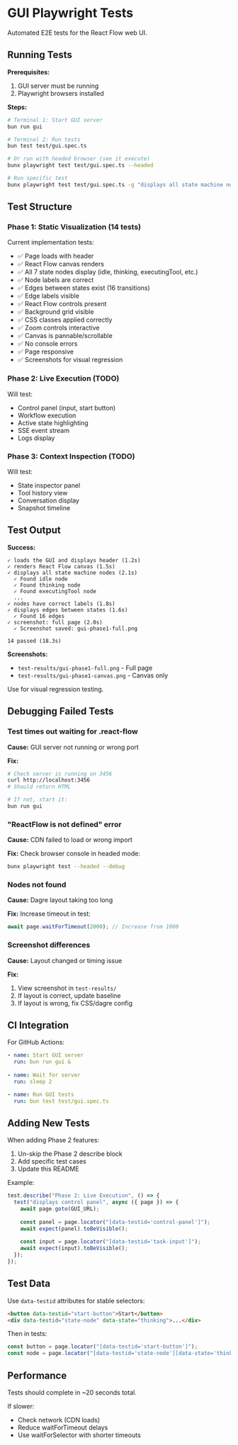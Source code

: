 # GUI Playwright Tests

Automated E2E tests for the React Flow web UI.

## Running Tests

**Prerequisites:**
1. GUI server must be running
2. Playwright browsers installed

**Steps:**

```bash
# Terminal 1: Start GUI server
bun run gui

# Terminal 2: Run tests
bun test test/gui.spec.ts

# Or run with headed browser (see it execute)
bunx playwright test test/gui.spec.ts --headed

# Run specific test
bunx playwright test test/gui.spec.ts -g "displays all state machine nodes"
```

## Test Structure

### Phase 1: Static Visualization (14 tests)
Current implementation tests:

- ✅ Page loads with header
- ✅ React Flow canvas renders
- ✅ All 7 state nodes display (idle, thinking, executingTool, etc.)
- ✅ Node labels are correct
- ✅ Edges between states exist (16 transitions)
- ✅ Edge labels visible
- ✅ React Flow controls present
- ✅ Background grid visible
- ✅ CSS classes applied correctly
- ✅ Zoom controls interactive
- ✅ Canvas is pannable/scrollable
- ✅ No console errors
- ✅ Page responsive
- ✅ Screenshots for visual regression

### Phase 2: Live Execution (TODO)
Will test:
- Control panel (input, start button)
- Workflow execution
- Active state highlighting
- SSE event stream
- Logs display

### Phase 3: Context Inspection (TODO)
Will test:
- State inspector panel
- Tool history view
- Conversation display
- Snapshot timeline

## Test Output

**Success:**
```
✓ loads the GUI and displays header (1.2s)
✓ renders React Flow canvas (1.5s)
✓ displays all state machine nodes (2.1s)
  ✓ Found idle node
  ✓ Found thinking node
  ✓ Found executingTool node
  ...
✓ nodes have correct labels (1.8s)
✓ displays edges between states (1.6s)
  ✓ Found 16 edges
✓ screenshot: full page (2.0s)
  ✓ Screenshot saved: gui-phase1-full.png

14 passed (18.3s)
```

**Screenshots:**
- `test-results/gui-phase1-full.png` - Full page
- `test-results/gui-phase1-canvas.png` - Canvas only

Use for visual regression testing.

## Debugging Failed Tests

### Test times out waiting for .react-flow
**Cause:** GUI server not running or wrong port

**Fix:**
```bash
# Check server is running on 3456
curl http://localhost:3456
# Should return HTML

# If not, start it:
bun run gui
```

### "ReactFlow is not defined" error
**Cause:** CDN failed to load or wrong import

**Fix:** Check browser console in headed mode:
```bash
bunx playwright test --headed --debug
```

### Nodes not found
**Cause:** Dagre layout taking too long

**Fix:** Increase timeout in test:
```typescript
await page.waitForTimeout(2000); // Increase from 1000
```

### Screenshot differences
**Cause:** Layout changed or timing issue

**Fix:** 
1. View screenshot in `test-results/`
2. If layout is correct, update baseline
3. If layout is wrong, fix CSS/dagre config

## CI Integration

For GitHub Actions:

```yaml
- name: Start GUI server
  run: bun run gui &
  
- name: Wait for server
  run: sleep 2

- name: Run GUI tests
  run: bun test test/gui.spec.ts
```

## Adding New Tests

When adding Phase 2 features:

1. Un-skip the Phase 2 describe block
2. Add specific test cases
3. Update this README

Example:
```typescript
test.describe("Phase 2: Live Execution", () => {
  test("displays control panel", async ({ page }) => {
    await page.goto(GUI_URL);
    
    const panel = page.locator("[data-testid='control-panel']");
    await expect(panel).toBeVisible();
    
    const input = page.locator("[data-testid='task-input']");
    await expect(input).toBeVisible();
  });
});
```

## Test Data

Use `data-testid` attributes for stable selectors:

```html
<button data-testid="start-button">Start</button>
<div data-testid="state-node" data-state="thinking">...</div>
```

Then in tests:
```typescript
const button = page.locator("[data-testid='start-button']");
const node = page.locator("[data-testid='state-node'][data-state='thinking']");
```

## Performance

Tests should complete in ~20 seconds total.

If slower:
- Check network (CDN loads)
- Reduce waitForTimeout delays
- Use waitForSelector with shorter timeouts
